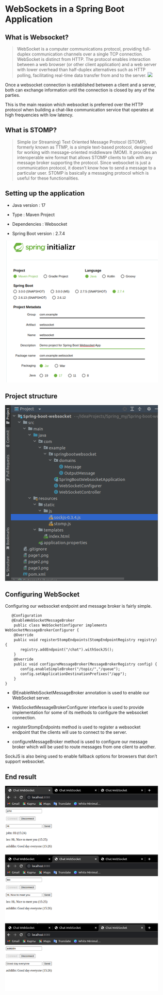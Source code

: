 # WebSockets in a Spring Boot Application

## What is Websocket?
>  WebSocket is a computer communications protocol, providing full-duplex communication channels over a single TCP connection.
>  WebSocket is distinct from HTTP. The protocol enables interaction between a web browser (or other client application) and a web server with lower overhead than half-duplex alternatives such as HTTP polling, facilitating real-time data transfer from and to the server.
![](https://cdn-images-1.medium.com/max/2000/1*37WIDoN5qQ48dXRXN20inw.png)

Once a websocket connection is established between a client and a server, both can exchange information until the connection is closed by any of the parties.

This is the main reasion which websocket is preferred over the HTTP protocol when building a chat-like communication service that operates at high frequencies with low latency.

## What is STOMP?
>  Simple (or Streaming) Text Oriented Message Protocol (STOMP), formerly known as TTMP, is a simple text-based protocol, designed for working with message-oriented middleware (MOM). It provides an interoperable wire format that allows STOMP clients to talk with any message broker supporting the protocol.
Since websocket is just a communication protocol, it doesn’t know how to send a message to a particular user. STOMP is basically a messaging protocol which is useful for these functionalities.

## Setting up the application

* Java version : 17

* Type : Maven Project

* Dependencies : Websocket

* Spring Boot version : 2.7.4

![setting](setting.png)

## Project structure

![structure](structure.png)

## Configuring WebSocket

Configuring our websocket endpoint and message broker is fairly simple.

```shell
   @Configuration
   @EnableWebSocketMessageBroker
    public class WebSocketConfigurer implements WebSocketMessageBrokerConfigurer {
    @Override
    public void registerStompEndpoints(StompEndpointRegistry registry) {
       registry.addEndpoint("/chat").withSockJS();
    }
    @Override
    public void configureMessageBroker(MessageBrokerRegistry config) {
       config.enableSimpleBroker("/topic/","/queue");
       config.setApplicationDestinationPrefixes("/app");
    }
}
```
 

* @EnableWebSocketMessageBroker annotation is used to enable our WebSocket server.

* WebSocketMessageBrokerConfigurer interface is used to provide implementation for some of its methods to configure the websocket connection.

* registerStompEndpoints method is used to register a websocket endpoint that the clients will use to connect to the server.

* configureMessageBroker method is used to configure our message broker which will be used to route messages from one client to another.

SockJS is also being used to enable fallback options for browsers that don’t support websocket.

## End result
![page1](page1.png)
![page2](page2.png)
![page3](page3.png)

